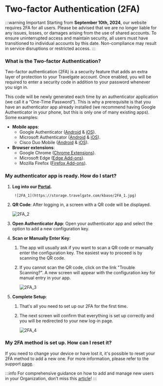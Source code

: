 ﻿---
sidebar_position: 2
---

# Two-factor Authentication (2FA)

:::warning Important
Starting from **September 10th, 2024**, our website requires 2FA for all users. Please be advised that we are no longer liable for any issues, losses, or damages arising from the use of shared accounts. To ensure uninterrupted access and maintain security, all users must have transitioned to individual accounts by this date. Non-compliance may result in service disruptions or restricted access.
:::

### What is the Two-factor Authentication?

Two-factor authentication (2FA) is a security feature that adds an extra layer of protection to your Travelgate account. Once enabled, you will be required to enter a security code in addition to your password whenever you sign in.

This code will be newly generated each time by an authenticator application (we call it a “One-Time Password”). This is why a prerequisite is that you have an authenticator app already installed (we recommend having Google Authenticator in your phone, but this is only one of many existing apps). Some examples:
- **Mobile apps**:
   - Google Authenticator ([Android](https://play.google.com/store/apps/details?id=com.google.android.apps.authenticator2) & [iOS](https://apps.apple.com/us/app/google-authenticator/id388497605)).
   - Microsoft Authenticator ([Android](https://play.google.com/store/apps/details?id=com.azure.authenticator) & [iOS](https://apps.apple.com/es/app/microsoft-authenticator/id983156458)).
   - Cisco Duo Mobile ([Android](https://play.google.com/store/apps/details?id=com.duosecurity.duomobile) & [iOS](https://apps.apple.com/us/app/duo-mobile/id422663827)).
- **Browser extensions**:
   - Google Chrome ([Chrome Extensions](https://chromewebstore.google.com/detail/authenticator/bhghoamapcdpbohphigoooaddinpkbai?pli=1)).
   - Microsoft Edge ([Edge Add-ons](https://microsoftedge.microsoft.com/addons/detail/authenticator-2fa-client/ocglkepbibnalbgmbachknglpdipeoio)).
   - Mozilla Firefox ([Firefox Add-ons](https://addons.mozilla.org/en-US/firefox/addon/auth-helper/?utm_source=addons.mozilla.org)).

### My authenticator app is ready. How do I start?

1. **Log into our [Portal](https://www.travelgate.com/).**

		![2FA_1](https://storage.travelgate.com/kbase/2FA_1.jpg)

2. **QR Code**: After logging in, a screen with a QR code will be displayed.  

	![2FA_2](https://storage.travelgate.com/kbase/2FA_2.jpg)
3. **Open Authenticator App**: Open your authenticator app and select the option to add a new configuration key.
4. **Scan or Manually Enter Key**:
   1. The app will usually ask if you want to scan a QR code or manually enter the configuration key. The easiest way to proceed is by scanning the QR code.
   2. If you cannot scan the QR code, click on the link "Trouble Scanning?". A new screen will appear with the configuration key for manual entry in your app.  

		![2FA_3](https://storage.travelgate.com/kbase/2FA_3.jpg)
5. **Complete Setup**:
   1. That's all you need to set up our 2FA for the first time.
   2. The next screen will confirm that everything is set up correctly and you will be redirected to your new log-in page.  

		![2FA_4](https://storage.travelgate.com/kbase/2FA_4.jpg)

### My 2FA method is set up. How can I reset it?
If you need to change your device or have lost it, it's possible to reset your 2FA method to add a new one. For more information, please refer to the support [page](/kb/account-settings/users-management/how-to-add-manage-users-to-organization).

:::info
For comprehensive guidance on how to add and manage new users in your Organization, don’t miss this [article](/kb/account-settings/users-management/how-to-add-manage-users-to-organization)!
:::
